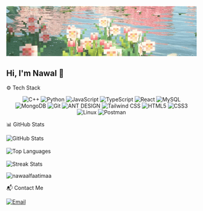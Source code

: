 <img src="https://github.com/nawaalfaatimaa/nawaalfaatimaa/blob/main/lake.gif" width="100%" height="30%" />
<spacer width="20"></spacer>
<div>
<h2>Hi, I'm Nawal 🌱</h2>

 ⚙️ Tech Stack
<div align="center">

![C++](https://img.shields.io/badge/C++-00599C?style=for-the-badge&logo=c%2B%2B&logoColor=white)
![Python](https://img.shields.io/badge/Python-3776AB?style=for-the-badge&logo=python&logoColor=white)
![JavaScript](https://img.shields.io/badge/JavaScript-F7DF1E?style=for-the-badge&logo=javascript&logoColor=black)
![TypeScript](https://img.shields.io/badge/TypeScript-3178C6?style=for-the-badge&logo=typescript&logoColor=white)
![React](https://img.shields.io/badge/React-61DAFB?style=for-the-badge&logo=react&logoColor=black)
![MySQL](https://img.shields.io/badge/MySQL-4479A1?style=for-the-badge&logo=mysql&logoColor=white)
![MongoDB](https://img.shields.io/badge/MongoDB-4EA94B?style=for-the-badge&logo=mongodb&logoColor=white)
![Git](https://img.shields.io/badge/Git-F05032?style=for-the-badge&logo=git&logoColor=white)
![ANT DESIGN](https://img.shields.io/badge/Ant%20Design-0170FE?style=for-the-badge&logo=antdesign&logoColor=white)
![Tailwind CSS](https://img.shields.io/badge/Tailwind_CSS-38B2AC?style=for-the-badge&logo=tailwind-css&logoColor=white)
![HTML5](https://img.shields.io/badge/HTML5-E34F26?style=for-the-badge&logo=html5&logoColor=white)
![CSS3](https://img.shields.io/badge/CSS3-1572B6?style=for-the-badge&logo=css3&logoColor=white)
![Linux](https://img.shields.io/badge/Linux-FCC624?style=for-the-badge&logo=linux&logoColor=black)
![Postman](https://img.shields.io/badge/Postman-000000?style=for-the-badge&logo=postman&logoColor=white)

</div>


📊 GitHub Stats

<div align="left">

![GitHub Stats](https://github-readme-stats.vercel.app/api?username=nawaalfaatimaa&show_icons=true&theme=transparent&count_private=true)
<br> <br>
![Top Languages](https://github-readme-stats.vercel.app/api/top-langs/?username=nawaalfaatimaa&layout=compact&theme=transparent)
<br> <br>
![Streak Stats](https://github-readme-streak-stats.herokuapp.com/?user=nawaalfaatimaa&layout=compact&theme=transparent) 
</div>

<p align="left"> <img src="https://komarev.com/ghpvc/?username=nawaalfaatimaa&label=Profile%20views&color=0e75b6&style=flat" alt="nawaalfaatimaa"/> </p>


📬 Contact Me

[![Email](https://img.shields.io/badge/Email-red?style=for-the-badge&logo=gmail&logoColor=white)](mailto:nawaalfaatimaa@gmail.com)




